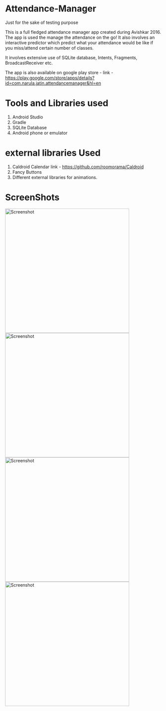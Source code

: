 # Attendance-Manager

Just for the sake of testing purpose

This is a full fledged attendance manager app created during Avishkar 2016. The app is used the manage the attendance on the go!
It also involves an interactive predictor which predict what your attendance would be like if you miss/attend certain number of classes.

It involves extensive use of SQLite database, Intents, Fragments, BroadcastReceiver etc.

The app is also available on google play store - 
link - https://play.google.com/store/apps/details?id=com.narula.jatin.attendancemanager&hl=en

# Tools and Libraries used
1. Android Studio
2. Gradle
3. SQLite Database
4. Android phone or emulator

# external libraries Used
1. Caldroid Calendar link - https://github.com/roomorama/Caldroid
2. Fancy Buttons
3. Different external libraries for animations.

# ScreenShots
<img src="https://github.com/jatin96/Attendance-Manager/blob/master/Screenshot_20170114-173239.png" height="400" alt="Screenshot"/> <img src="https://github.com/jatin96/Attendance-Manager/blob/master/Screenshot_20170114-173220.png" height="400" alt="Screenshot"/> <img src="https://github.com/jatin96/Attendance-Manager/blob/master/Screenshot_20170114-173011.png" height="400" alt="Screenshot"/>  <img src="https://github.com/jatin96/Attendance-Manager/blob/master/Screenshot_20170114-172947.png" height="400" alt="Screenshot"/> 





